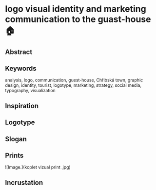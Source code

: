# logo visual identity and marketing communication to the guast-house🏠

## Abstract

## Keywords

analysis, logo, communication, guest-house, Chřibská town, graphic design, identity, tourist, logotype, marketing, strategy, social media, typography, visualization

## Inspiration

## Logotype

## Slogan

## Prints
![Image.](koplet vizual print .jpg)

## Incrustation
